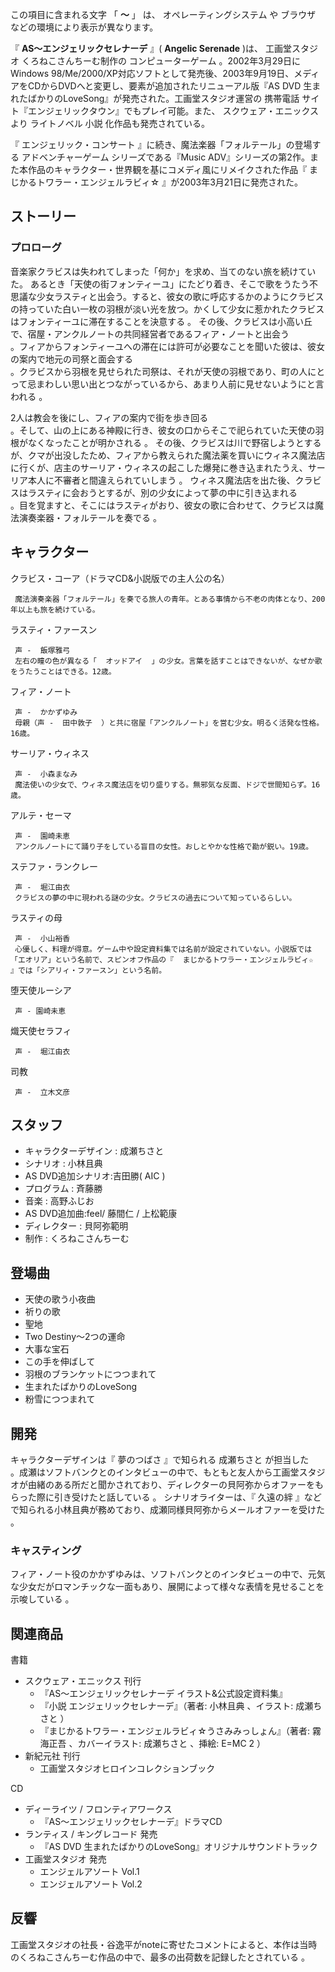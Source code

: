 この項目に含まれる文字  「 **〜** 」  は、  オペレーティングシステム  や  ブラウザ  などの環境により表示が異なります。

『 **AS〜エンジェリックセレナーデ** 』( **Angelic Serenade** )は、  工画堂スタジオ  くろねこさんちーむ制作の
コンピューターゲーム  。2002年3月29日にWindows
98/Me/2000/XP対応ソフトとして発売後、2003年9月19日、メディアをCDからDVDへと変更し、要素が追加されたリニューアル版『AS DVD
生まれたばかりのLoveSong』が発売された。工画堂スタジオ運営の  携帯電話  サイト『エンジェリックタウン』でもプレイ可能。また、
スクウェア・エニックス  より  ライトノベル  小説  化作品も発売されている。

『  エンジェリック・コンサート  』に続き、魔法楽器「フォルテール」の登場する  アドベンチャーゲーム  シリーズである『Music
ADV』シリーズの第2作。また本作品のキャラクター・世界観を基にコメディ風にリメイクされた作品『  まじかるトワラー・エンジェルラビィ☆
』が2003年3月21日に発売された。

##  ストーリー  

###  プロローグ  

音楽家クラビスは失われてしまった「何か」を求め、当てのない旅を続けていた。
あるとき「天使の街フォンティーユ」にたどり着き、そこで歌をうたう不思議な少女ラスティと出会う。すると、彼女の歌に呼応するかのようにクラビスの持っていた白い一枚の羽根が淡い光を放つ。かくして少女に惹かれたクラビスはフォンティーユに滞在することを決意する
  。 その後、クラビスは小高い丘で、宿屋・アンクルノートの共同経営者であるフィア・ノートと出会う  
。フィアからフォンティーユへの滞在には許可が必要なことを聞いた彼は、彼女の案内で地元の司祭と面会する  
。クラビスから羽根を見せられた司祭は、それが天使の羽根であり、町の人にとって忌まわしい思い出とつながっているから、あまり人前に見せないようにと言われる
  。

2人は教会を後にし、フィアの案内で街を歩き回る  
。そして、山の上にある神殿に行き、彼女の口からそこで祀られていた天使の羽根がなくなったことが明かされる    。
その後、クラビスは川で野宿しようとするが、クマが出没したため、フィアから教えられた魔法薬を買いにウィネス魔法店に行くが、店主のサーリア・ウィネスの起こした爆発に巻き込まれたうえ、サーリア本人に不審者と間違えられていしまう
  。 ウィネス魔法店を出た後、クラビスはラスティに会おうとするが、別の少女によって夢の中に引き込まれる  
。目を覚ますと、そこにはラスティがおり、彼女の歌に合わせて、クラビスは魔法演奏楽器・フォルテールを奏でる    。

##  キャラクター  

クラビス・コーア（ドラマCD&小説版での主人公の名）

     魔法演奏楽器「フォルテール」を奏でる旅人の青年。とある事情から不老の肉体となり、200年以上も旅を続けている。 
ラスティ・ファースン

     声 -  飯塚雅弓   
     左右の瞳の色が異なる「  オッドアイ  」の少女。言葉を話すことはできないが、なぜか歌をうたうことはできる。12歳。 
フィア・ノート

     声 -  かかずゆみ   
     母親（声 -  田中敦子  ）と共に宿屋「アンクルノート」を営む少女。明るく活発な性格。16歳。 
サーリア・ウィネス

     声 -  小森まなみ 
     魔法使いの少女で、ウィネス魔法店を切り盛りする。無邪気な反面、ドジで世間知らず。16歳。 
アルテ・セーマ

     声 -  園崎未恵 
     アンクルノートにて踊り子をしている盲目の女性。おしとやかな性格で勘が鋭い。19歳。 
ステファ・ランクレー

     声 -  堀江由衣 
     クラビスの夢の中に現われる謎の少女。クラビスの過去について知っているらしい。 
ラスティの母

     声 -  小山裕香 
     心優しく、料理が得意。ゲーム中や設定資料集では名前が設定されていない。小説版では「エオリア」という名前で、スピンオフ作品の『  まじかるトワラー・エンジェルラビィ☆  』では「シアリィ・ファースン」という名前。 
堕天使ルーシア

     声 - 園崎未恵 
熾天使セラフィ

     声 -  堀江由衣 
司教

     声 -  立木文彦 

##  スタッフ  

  * キャラクターデザイン  :  成瀬ちさと 
  * シナリオ  :  小林且典 
  * AS DVD追加シナリオ:吉田勝(  AIC  ) 
  * プログラム  :  斉藤勝 
  * 音楽  :  高野ふじお 
  * AS DVD追加曲:feel/  藤間仁  /  上松範康 
  * ディレクター  :  貝阿弥範明 
  * 制作  :  くろねこさんちーむ 

##  登場曲  

  * 天使の歌う小夜曲 
  * 祈りの歌 
  * 聖地 
  * Two Destiny〜2つの運命 
  * 大事な宝石 
  * この手を伸ばして 
  * 羽根のブランケットにつつまれて 
  * 生まれたばかりのLoveSong 
  * 粉雪につつまれて 

##  開発  

キャラクターデザインは『  夢のつばさ  』で知られる  成瀬ちさと  が担当した  
。成瀬はソフトバンクとのインタビューの中で、もともと友人から工画堂スタジオが由緒のある所だと聞かされており、ディレクターの貝阿弥からオファーをもらった際に引き受けたと話している
  。 シナリオライターは、『  久遠の絆  』などで知られる小林且典が務めており、成瀬同様貝阿弥からメールオファーを受けた    。

###  キャスティング  

フィア・ノート役のかかずゆみは、ソフトバンクとのインタビューの中で、元気な少女だがロマンチックな一面もあり、展開によって様々な表情を見せることを示唆している
  。

##  関連商品  

書籍

  * スクウェア・エニックス  刊行 
    * 『AS〜エンジェリックセレナーデ イラスト&公式設定資料集』 
    * 『小説 エンジェリックセレナーデ』（著者:  小林且典  、イラスト:  成瀬ちさと  ） 
    * 『まじかるトワラー・エンジェルラビィ☆うさみみっしょん』（著者:  霧海正吾  、カバーイラスト:  成瀬ちさと  、挿絵:  E=MC  2  ） 
  * 新紀元社  刊行 
    * 工画堂スタジオヒロインコレクションブック 

CD

  * ディーライツ  /  フロンティアワークス 
    * 『AS〜エンジェリックセレナーデ』ドラマCD 
  * ランティス  /  キングレコード  発売 
    * 『AS DVD 生まれたばかりのLoveSong』オリジナルサウンドトラック 
  * 工画堂スタジオ  発売 
    * エンジェルアソート Vol.1 
    * エンジェルアソート Vol.2 

##  反響  

工画堂スタジオの社長・谷逸平がnoteに寄せたコメントによると、本作は当時のくろねこさんちーむ作品の中で、最多の出荷数を記録したとされている    。

